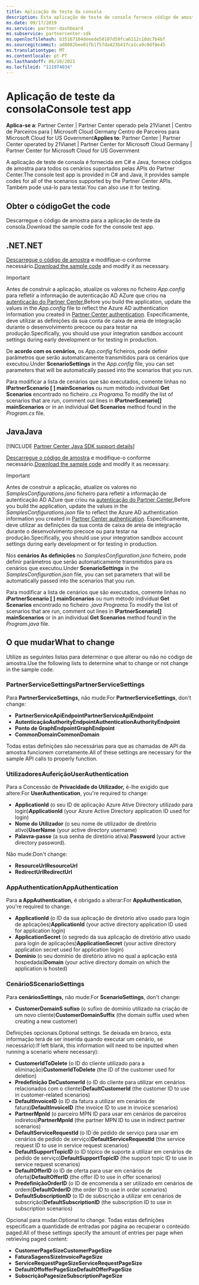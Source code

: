 ```yaml
---
title: Aplicação de teste da consola
description: Esta aplicação de teste de consola fornece código de amostra para todos os cenários suportados pelas APIs do Partner Center. Também pode usá-lo para testar.
ms.date: 09/17/2019
ms.service: partner-dashboard
ms.subservice: partnercenter-sdk
ms.openlocfilehash: b35167104deeede50107d59fca6112c10dc7b4bf
ms.sourcegitcommit: ad8082bee01fb1f57da423b417ca1ca9c0df8e45
ms.translationtype: MT
ms.contentlocale: pt-PT
ms.lasthandoff: 06/10/2021
ms.locfileid: "111974034"
---
```

# <a name="console-test-app"></a><span data-ttu-id="18910-104">Aplicação de teste da consola</span><span class="sxs-lookup"><span data-stu-id="18910-104">Console test app</span></span>

<span data-ttu-id="18910-105">**Aplica-se a**: Partner Center | Partner Center operado pela 21Vianet | Centro de Parceiros para | Microsoft Cloud Germany Centro de Parceiros para Microsoft Cloud for US Government</span><span class="sxs-lookup"><span data-stu-id="18910-105">**Applies to**: Partner Center | Partner Center operated by 21Vianet | Partner Center for Microsoft Cloud Germany | Partner Center for Microsoft Cloud for US Government</span></span>

<span data-ttu-id="18910-106">A aplicação de teste de consola é fornecida em C# e Java, fornece códigos de amostra para todos os cenários suportados pelas APIs do Partner Center.</span><span class="sxs-lookup"><span data-stu-id="18910-106">The console test app is provided in C# and Java, it provides sample codes for all of the scenarios supported by the Partner Center APIs.</span></span> <span data-ttu-id="18910-107">Também pode usá-lo para testar.</span><span class="sxs-lookup"><span data-stu-id="18910-107">You can also use it for testing.</span></span>

## <a name="get-the-code"></a><span data-ttu-id="18910-108">Obter o código</span><span class="sxs-lookup"><span data-stu-id="18910-108">Get the code</span></span>

<span data-ttu-id="18910-109">Descarregue o código de amostra para a aplicação de teste da consola.</span><span class="sxs-lookup"><span data-stu-id="18910-109">Download the sample code for the console test app.</span></span>

## <a name="net"></a><span data-ttu-id="18910-110">.NET</span><span class="sxs-lookup"><span data-stu-id="18910-110">.NET</span></span>

<span data-ttu-id="18910-111">[Descarregue o código de amostra](https://go.microsoft.com/fwlink/p/?LinkId=746682) e modifique-o conforme necessário.</span><span class="sxs-lookup"><span data-stu-id="18910-111">[Download the sample code](https://go.microsoft.com/fwlink/p/?LinkId=746682) and modify it as necessary.</span></span>

> [!IMPORTANT]
> <span data-ttu-id="18910-112">Antes de construir a aplicação, atualize os valores no ficheiro *App.config* para refletir a informação de autenticação AD AZure que criou na [autenticação do Partner Center.](partner-center-authentication.md)</span><span class="sxs-lookup"><span data-stu-id="18910-112">Before you build the application, update the values in the *App.config* file to reflect the Azure AD authentication information you created in [Partner Center authentication](partner-center-authentication.md).</span></span> <span data-ttu-id="18910-113">Especificamente, deve utilizar as definições da sua conta de caixa de areia de integração durante o desenvolvimento precoce ou para testar na produção.</span><span class="sxs-lookup"><span data-stu-id="18910-113">Specifically, you should use your integration sandbox account settings during early development or for testing in production.</span></span>

<span data-ttu-id="18910-114">De **acordo com os cenários,** os *App.config* ficheiros, pode definir parâmetros que serão automaticamente transmitidos para os cenários que executou.</span><span class="sxs-lookup"><span data-stu-id="18910-114">Under **ScenarioSettings** in the *App.config* file, you can set parameters that will be automatically passed into the scenarios that you run.</span></span>

<span data-ttu-id="18910-115">Para modificar a lista de cenários que são executados, comente linhas no **IPartnerScenario \[ \] mainScenarios** ou num método individual **Get Scenarios** encontrado no ficheiro *.cs Programa.*</span><span class="sxs-lookup"><span data-stu-id="18910-115">To modify the list of scenarios that are run, comment out lines in **IPartnerScenario\[\] mainScenarios** or in an individual **Get Scenarios** method found in the *Program.cs* file.</span></span>

## <a name="java"></a><span data-ttu-id="18910-116">Java</span><span class="sxs-lookup"><span data-stu-id="18910-116">Java</span></span>

[!INCLUDE [Partner Center Java SDK support details](../includes/java-sdk-support.md)]

<span data-ttu-id="18910-117">[Descarregue o código de amostra](https://go.microsoft.com/fwlink/p/?LinkId=2026887) e modifique-o conforme necessário.</span><span class="sxs-lookup"><span data-stu-id="18910-117">[Download the sample code](https://go.microsoft.com/fwlink/p/?LinkId=2026887) and modify it as necessary.</span></span>

> [!IMPORTANT]
> <span data-ttu-id="18910-118">Antes de construir a aplicação, atualize os valores no *SamplesConfigurations.jsno* ficheiro para refletir a informação de autenticação AD AZure que criou na [autenticação do Partner Center.](partner-center-authentication.md)</span><span class="sxs-lookup"><span data-stu-id="18910-118">Before you build the application, update the values in the *SamplesConfigurations.json* file to reflect the Azure AD authentication information you created in [Partner Center authentication](partner-center-authentication.md).</span></span> <span data-ttu-id="18910-119">Especificamente, deve utilizar as definições da sua conta de caixa de areia de integração durante o desenvolvimento precoce ou para testar na produção.</span><span class="sxs-lookup"><span data-stu-id="18910-119">Specifically, you should use your integration sandbox account settings during early development or for testing in production.</span></span>

<span data-ttu-id="18910-120">Nos **cenários As definições** no *SamplesConfiguration.jsno* ficheiro, pode definir parâmetros que serão automaticamente transmitidos para os cenários que executou.</span><span class="sxs-lookup"><span data-stu-id="18910-120">Under **ScenarioSettings** in the *SamplesConfiguration.json* file, you can set parameters that will be automatically passed into the scenarios that you run.</span></span>

<span data-ttu-id="18910-121">Para modificar a lista de cenários que são executados, comente linhas no **iPartnerScenario \[ \] mainScenarios** ou num método individual **Get Scenarios** encontrado no ficheiro *.java Programa.*</span><span class="sxs-lookup"><span data-stu-id="18910-121">To modify the list of scenarios that are run, comment out lines in **IPartnerScenario\[\] mainScenarios** or in an individual **Get Scenarios** method found in the *Program.java* file.</span></span>

## <a name="what-to-change"></a><span data-ttu-id="18910-122">O que mudar</span><span class="sxs-lookup"><span data-stu-id="18910-122">What to change</span></span>

<span data-ttu-id="18910-123">Utilize as seguintes listas para determinar o que alterar ou não no código de amostra.</span><span class="sxs-lookup"><span data-stu-id="18910-123">Use the following lists to determine what to change or not change in the sample code.</span></span>

### <a name="partnerservicesettings"></a><span data-ttu-id="18910-124">PartnerServiceSettings</span><span class="sxs-lookup"><span data-stu-id="18910-124">PartnerServiceSettings</span></span>

<span data-ttu-id="18910-125">Para **PartnerServiceSettings,** não mude:</span><span class="sxs-lookup"><span data-stu-id="18910-125">For **PartnerServiceSettings**, don't change:</span></span>

- <span data-ttu-id="18910-126">**PartnerServiceApiEndpoint**</span><span class="sxs-lookup"><span data-stu-id="18910-126">**PartnerServiceApiEndpoint**</span></span>
- <span data-ttu-id="18910-127">**AutenticaçãoAuthorityEndpoint**</span><span class="sxs-lookup"><span data-stu-id="18910-127">**AuthenticationAuthorityEndpoint**</span></span>
- <span data-ttu-id="18910-128">**Ponto de GraphEndpoint**</span><span class="sxs-lookup"><span data-stu-id="18910-128">**GraphEndpoint**</span></span>
- <span data-ttu-id="18910-129">**CommonDomain**</span><span class="sxs-lookup"><span data-stu-id="18910-129">**CommonDomain**</span></span>

<span data-ttu-id="18910-130">Todas estas definições são necessárias para que as chamadas de API da amostra funcionem corretamente.</span><span class="sxs-lookup"><span data-stu-id="18910-130">All of these settings are necessary for the sample API calls to properly function.</span></span>

### <a name="userauthentication"></a><span data-ttu-id="18910-131">UtilizadoresAuferição</span><span class="sxs-lookup"><span data-stu-id="18910-131">UserAuthentication</span></span>

<span data-ttu-id="18910-132">Para a Concessão de **Privacidade do Utilizador,** é-lhe exigido que altere:</span><span class="sxs-lookup"><span data-stu-id="18910-132">For **UserAuthentication**, you're required to change:</span></span>

- <span data-ttu-id="18910-133">**ApplicationId** (o seu ID de aplicação Azure Ative Directory utilizado para login)</span><span class="sxs-lookup"><span data-stu-id="18910-133">**ApplicationId** (your Azure Active Directory application ID used for login)</span></span>
- <span data-ttu-id="18910-134">**Nome do Utilizador** (o seu nome de utilizador de diretório ativo)</span><span class="sxs-lookup"><span data-stu-id="18910-134">**UserName** (your active directory username)</span></span>
- <span data-ttu-id="18910-135">**Palavra-passe** (a sua senha de diretório ativa).</span><span class="sxs-lookup"><span data-stu-id="18910-135">**Password** (your active directory password).</span></span>

<span data-ttu-id="18910-136">Não mude:</span><span class="sxs-lookup"><span data-stu-id="18910-136">Don't change:</span></span>

- <span data-ttu-id="18910-137">**ResourceUrl**</span><span class="sxs-lookup"><span data-stu-id="18910-137">**ResourceUrl**</span></span>
- <span data-ttu-id="18910-138">**RedirectUrl**</span><span class="sxs-lookup"><span data-stu-id="18910-138">**RedirectUrl**</span></span>

### <a name="appauthentication"></a><span data-ttu-id="18910-139">AppAuthentication</span><span class="sxs-lookup"><span data-stu-id="18910-139">AppAuthentication</span></span>

<span data-ttu-id="18910-140">Para **a AppAuthentication,** é obrigado a alterar:</span><span class="sxs-lookup"><span data-stu-id="18910-140">For **AppAuthentication**, you're required to change:</span></span>

- <span data-ttu-id="18910-141">**ApplicationId** (o ID da sua aplicação de diretório ativo usado para login de aplicações)</span><span class="sxs-lookup"><span data-stu-id="18910-141">**ApplicationId** (your active directory application ID used for application login)</span></span>
- <span data-ttu-id="18910-142">**ApplicationSecret** (o segredo da sua aplicação de diretório ativo usado para login de aplicações)</span><span class="sxs-lookup"><span data-stu-id="18910-142">**ApplicationSecret** (your active directory application secret used for application login)</span></span>
- <span data-ttu-id="18910-143">**Domínio** (o seu domínio de diretório ativo no qual a aplicação está hospedada)</span><span class="sxs-lookup"><span data-stu-id="18910-143">**Domain** (your active directory domain on which the application is hosted)</span></span>

### <a name="scenariosettings"></a><span data-ttu-id="18910-144">CenárioS</span><span class="sxs-lookup"><span data-stu-id="18910-144">ScenarioSettings</span></span>

<span data-ttu-id="18910-145">Para **cenáriosSettings,** não mude:</span><span class="sxs-lookup"><span data-stu-id="18910-145">For **ScenarioSettings**, don't change:</span></span>

- <span data-ttu-id="18910-146">**CustomerDomainS sufixo** (o sufixo de domínio utilizado na criação de um novo cliente)</span><span class="sxs-lookup"><span data-stu-id="18910-146">**CustomerDomainSuffix** (the domain suffix used when creating a new customer)</span></span>

<span data-ttu-id="18910-147">Definições opcionais.</span><span class="sxs-lookup"><span data-stu-id="18910-147">Optional settings.</span></span> <span data-ttu-id="18910-148">Se deixada em branco, esta informação terá de ser inserida quando executar um cenário, se necessário):</span><span class="sxs-lookup"><span data-stu-id="18910-148">If left blank, this information will need to be inputted when running a scenario where necessary):</span></span>

- <span data-ttu-id="18910-149">**CustomerIdToDelete** (o ID do cliente utilizado para a eliminação)</span><span class="sxs-lookup"><span data-stu-id="18910-149">**CustomerIdToDelete** (the ID of the customer used for deletion)</span></span>
- <span data-ttu-id="18910-150">**Predefinição DeCustomerId** (o ID do cliente para utilizar em cenários relacionados com o cliente)</span><span class="sxs-lookup"><span data-stu-id="18910-150">**DefaultCustomerId** (the customer ID to use in customer-related scenarios)</span></span>
- <span data-ttu-id="18910-151">**DefaultInvoiceID** (o ID da fatura a utilizar em cenários de fatura)</span><span class="sxs-lookup"><span data-stu-id="18910-151">**DefaultInvoiceID** (the invoice ID to use in invoice scenarios)</span></span>
- <span data-ttu-id="18910-152">**PartnerMpnId** (o parceiro MPN ID para usar em cenários de parceiros indiretos)</span><span class="sxs-lookup"><span data-stu-id="18910-152">**PartnerMpnId** (the partner MPN ID to use in indirect partner scenarios)</span></span>
- <span data-ttu-id="18910-153">**DefaultServiceRequestId** (o ID de pedido de serviço para usar em cenários de pedido de serviço)</span><span class="sxs-lookup"><span data-stu-id="18910-153">**DefaultServiceRequestId** (the service request ID to use in service request scenarios)</span></span>
- <span data-ttu-id="18910-154">**DefaultSupportTopicID** (o ID tópico de suporte a utilizar em cenários de pedido de serviço)</span><span class="sxs-lookup"><span data-stu-id="18910-154">**DefaultSupportTopicID** (the support topic ID to use in service request scenarios)</span></span>
- <span data-ttu-id="18910-155">**DefaultOfferID** (o ID de oferta para usar em cenários de oferta)</span><span class="sxs-lookup"><span data-stu-id="18910-155">**DefaultOfferID** (the offer ID to use in offer scenarios)</span></span>
- <span data-ttu-id="18910-156">**PredefiniçãoOrderID** (o ID de encomenda a ser utilizado em cenários de ordem)</span><span class="sxs-lookup"><span data-stu-id="18910-156">**DefaultOrderID** (the order ID to use in order scenarios)</span></span>
- <span data-ttu-id="18910-157">**DefaultSubscriptionID** (o ID de subscrição a utilizar em cenários de subscrição)</span><span class="sxs-lookup"><span data-stu-id="18910-157">**DefaultSubscriptionID** (the subscription ID to use in subscription scenarios)</span></span>

<span data-ttu-id="18910-158">Opcional para mudar.</span><span class="sxs-lookup"><span data-stu-id="18910-158">Optional to change.</span></span> <span data-ttu-id="18910-159">Todas estas definições especificam a quantidade de entradas por página ao recuperar o conteúdo paged:</span><span class="sxs-lookup"><span data-stu-id="18910-159">All of these settings specify the amount of entries per page when retrieving paged content:</span></span>

- <span data-ttu-id="18910-160">**CustomerPageSize**</span><span class="sxs-lookup"><span data-stu-id="18910-160">**CustomerPageSize**</span></span>
- <span data-ttu-id="18910-161">**FaturaSagensSize**</span><span class="sxs-lookup"><span data-stu-id="18910-161">**InvoicePageSize**</span></span>
- <span data-ttu-id="18910-162">**ServiceRequestPageSize**</span><span class="sxs-lookup"><span data-stu-id="18910-162">**ServiceRequestPageSize**</span></span>
- <span data-ttu-id="18910-163">**DefaultOffofferPageSize**</span><span class="sxs-lookup"><span data-stu-id="18910-163">**DefaultOfferPageSize**</span></span>
- <span data-ttu-id="18910-164">**SubscriçãoPagesize**</span><span class="sxs-lookup"><span data-stu-id="18910-164">**SubscriptionPageSize**</span></span>

